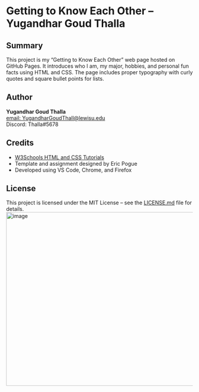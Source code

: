 # Getting to Know Each Other – Yugandhar Goud Thalla

## Summary
This project is my “Getting to Know Each Other” web page hosted on GitHub Pages. It introduces who I am, my major, hobbies, and personal fun facts using HTML and CSS. The page includes proper typography with curly quotes and square bullet points for lists.

## Author
**Yugandhar Goud Thalla**  
[email: YugandharGoudThall@lewisu.edu](mailto:YugandharGoudThall@lewisu.edu)  
Discord: Thalla#5678  

## Credits
- [W3Schools HTML and CSS Tutorials](https://www.w3schools.com/)
- Template and assignment designed by Eric Pogue
- Developed using VS Code, Chrome, and Firefox

## License
This project is licensed under the MIT License – see the [LICENSE.md](LICENSE) file for details.
<img width="1175" height="468" alt="image" src="https://github.com/user-attachments/assets/631fd747-f263-4322-96f5-7982465ee850" />
